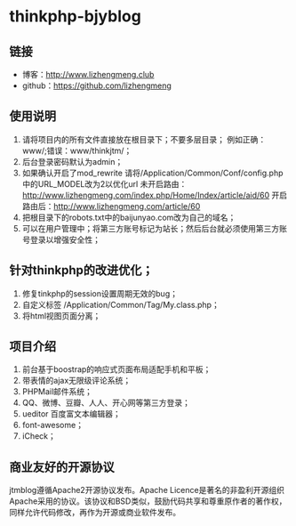 # thinkphp-bjyblog

## 链接
- 博客：http://www.lizhengmeng.club
- github：https://github.com/lizhengmeng


## 使用说明
1. 请将项目内的所有文件直接放在根目录下；不要多层目录；
例如正确：www/;错误：www/thinkjtm/；
2. 后台登录密码默认为admin；
3. 如果确认开启了mod_rewrite
请将/Application/Common/Conf/config.php中的URL_MODEL改为2以优化url
未开启路由：http://www.lizhengmeng.com/index.php/Home/Index/article/aid/60
开启路由后：http://www.lizhengmeng.com/article/60
4. 把根目录下的robots.txt中的baijunyao.com改为自己的域名；
5. 可以在用户管理中；将第三方账号标记为站长；然后后台就必须使用第三方账号登录以增强安全性；

## 针对thinkphp的改进优化；
1. 修复tinkphp的session设置周期无效的bug；
2. 自定义标签 /Application/Common/Tag/My.class.php；
3. 将html视图页面分离；

## 项目介绍
1. 前台基于boostrap的响应式页面布局适配手机和平板；
2. 带表情的ajax无限级评论系统；
3. PHPMail邮件系统；
4. QQ、微博、豆瓣、人人、开心网等第三方登录；
5. ueditor 百度富文本编辑器；
7. font-awesome；
8. iCheck；

## 商业友好的开源协议
jtmblog遵循Apache2开源协议发布。Apache Licence是著名的非盈利开源组织Apache采用的协议。该协议和BSD类似，鼓励代码共享和尊重原作者的著作权，同样允许代码修改，再作为开源或商业软件发布。



